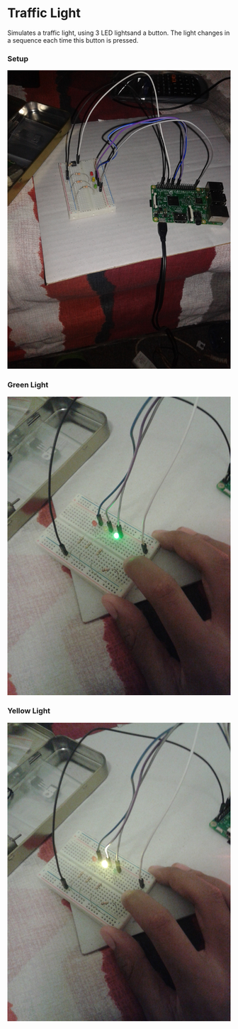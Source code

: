 # Traffic Light

Simulates a traffic light, using 3 LED lightsand a button. The light changes in a sequence each time this button is pressed.

### Setup
![Set Up](../images/traffic_setup.jpg)

### Green Light
![Green Light](../images/traffic_green.jpg)

### Yellow Light
![Yellow Light](../images/traffic_yellow.jpg)